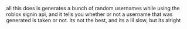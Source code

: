 all this does is generates a bunch of random usernames while using the roblox signin api, and it tells you whether or not a username that was generated is taken or not. its not the best, and its a lil slow, but its alright
